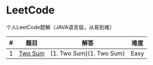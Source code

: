# LeetCode

个人LeetCode题解（JAVA语言版，从易到难）

| # | 题目 | 解答 | 难度 |
|---| ----- | -------- | -------- |
|1|[Two Sum](https://leetcode.com/problems/two-sum)|[1. Two Sum](1. Two Sum)|Easy|

